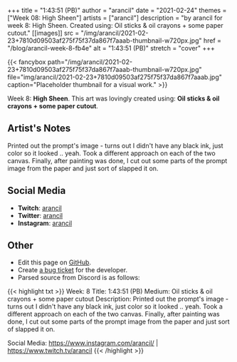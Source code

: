 +++
title =       "1:43:51 (PB)"
author =      "arancil"
date =        "2021-02-24"
themes =      ["Week 08: High Sheen"]
artists =     ["arancil"]
description = "by arancil for week 8: High Sheen. Created using: Oil sticks & oil crayons + some paper cutout."
[[images]]
              src = "/img/arancil/2021-02-23+7810d09503af275f75f37da867f7aaab-thumbnail-w720px.jpg"
              href = "/blog/arancil-week-8-fb4e"
              alt = "1:43:51 (PB)"
              stretch = "cover"
+++


{{< fancybox path="/img/arancil/2021-02-23+7810d09503af275f75f37da867f7aaab-thumbnail-w720px.jpg" file="img/arancil/2021-02-23+7810d09503af275f75f37da867f7aaab.jpg" caption="Placeholder thumbnail for a visual work." >}}


Week 8: **High Sheen**. This art was lovingly created using: **Oil sticks & oil crayons + some paper cutout**.

## Artist's Notes

Printed out the prompt's image - turns out I didn't have any black ink, just color so it looked .. yeah. Took a different approach on each of the two canvas. Finally, after painting was done, I cut out some parts of the prompt image from the paper and just sort of slapped it on.

## Social Media

- **Twitch**: <a href='https://twitch.tv/arancil' target='_blank'>arancil</a>
- **Twitter**: <a href='https://twitter.com/arancil' target='_blank'>arancil</a>
- **Instagram**: <a href='https://instagram.com/arancil' target='_blank'>arancil</a>

## Other

- Edit this page on [GitHub](https://github.com/teaminkling/web-refresh/edit/main/content/blog/arancil-week-8-fb4e.md).
- Create [a bug ticket](https://github.com/teaminkling/web-refresh/issues/new?assignees=&labels=bug&template=problem-report.md&title=) for the developer.
- Parsed source from Discord is as follows:

{{< highlight txt >}}
Week: 8
Title: 1:43:51 (PB)
Medium: Oil sticks & oil crayons + some paper cutout
Description: Printed out the prompt's image - turns out I didn't have any black ink, just color so it looked .. yeah. Took a different approach on each of the two canvas. Finally, after painting was done, I cut out some parts of the prompt image from the paper and just sort of slapped it on.

Social Media: https://www.instagram.com/arancil/ | https://www.twitch.tv/arancil
{{< /highlight >}}